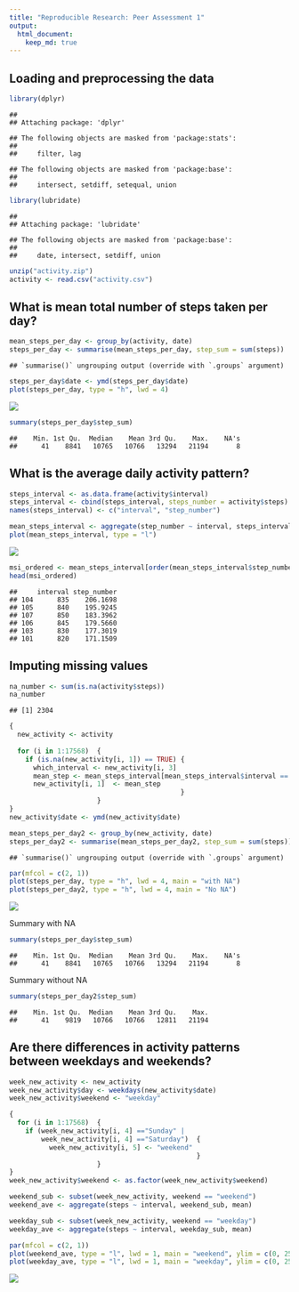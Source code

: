 ```yaml
---
title: "Reproducible Research: Peer Assessment 1"
output: 
  html_document:
    keep_md: true
---
```



## Loading and preprocessing the data


```r
library(dplyr)
```

```
## 
## Attaching package: 'dplyr'
```

```
## The following objects are masked from 'package:stats':
## 
##     filter, lag
```

```
## The following objects are masked from 'package:base':
## 
##     intersect, setdiff, setequal, union
```

```r
library(lubridate)
```

```
## 
## Attaching package: 'lubridate'
```

```
## The following objects are masked from 'package:base':
## 
##     date, intersect, setdiff, union
```

```r
unzip("activity.zip")
activity <- read.csv("activity.csv")
```

## What is mean total number of steps taken per day?


```r
mean_steps_per_day <- group_by(activity, date)
steps_per_day <- summarise(mean_steps_per_day, step_sum = sum(steps))
```

```
## `summarise()` ungrouping output (override with `.groups` argument)
```

```r
steps_per_day$date <- ymd(steps_per_day$date)
plot(steps_per_day, type = "h", lwd = 4)
```

![](PA1_template_files/figure-html/unnamed-chunk-2-1.png)<!-- -->

```r
summary(steps_per_day$step_sum)
```

```
##    Min. 1st Qu.  Median    Mean 3rd Qu.    Max.    NA's 
##      41    8841   10765   10766   13294   21194       8
```

## What is the average daily activity pattern?


```r
steps_interval <- as.data.frame(activity$interval)
steps_interval <- cbind(steps_interval, steps_number = activity$steps)
names(steps_interval) <- c("interval", "step_number")

mean_steps_interval <- aggregate(step_number ~ interval, steps_interval, mean)
plot(mean_steps_interval, type = "l")
```

![](PA1_template_files/figure-html/unnamed-chunk-3-1.png)<!-- -->

```r
msi_ordered <- mean_steps_interval[order(mean_steps_interval$step_number, decreasing = TRUE),]
head(msi_ordered)
```

```
##     interval step_number
## 104      835    206.1698
## 105      840    195.9245
## 107      850    183.3962
## 106      845    179.5660
## 103      830    177.3019
## 101      820    171.1509
```
## Imputing missing values

```r
na_number <- sum(is.na(activity$steps))
na_number
```

```
## [1] 2304
```

```r
{ 
  new_activity <- activity
  
  for (i in 1:17568)  {
    if (is.na(new_activity[i, 1]) == TRUE) {
      which_interval <- new_activity[i, 3]
      mean_step <- mean_steps_interval[mean_steps_interval$interval == which_interval, 2]
      new_activity[i, 1]  <- mean_step
                                           }
                      }
}
new_activity$date <- ymd(new_activity$date)

mean_steps_per_day2 <- group_by(new_activity, date)
steps_per_day2 <- summarise(mean_steps_per_day2, step_sum = sum(steps))
```

```
## `summarise()` ungrouping output (override with `.groups` argument)
```

```r
par(mfcol = c(2, 1))
plot(steps_per_day, type = "h", lwd = 4, main = "with NA")
plot(steps_per_day2, type = "h", lwd = 4, main = "No NA")
```

![](PA1_template_files/figure-html/unnamed-chunk-4-1.png)<!-- -->

Summary with NA

```r
summary(steps_per_day$step_sum)
```

```
##    Min. 1st Qu.  Median    Mean 3rd Qu.    Max.    NA's 
##      41    8841   10765   10766   13294   21194       8
```

Summary without NA

```r
summary(steps_per_day2$step_sum)
```

```
##    Min. 1st Qu.  Median    Mean 3rd Qu.    Max. 
##      41    9819   10766   10766   12811   21194
```

## Are there differences in activity patterns between weekdays and weekends?

```r
week_new_activity <- new_activity
week_new_activity$day <- weekdays(new_activity$date)
week_new_activity$weekend <- "weekday"

{
  for (i in 1:17568)  {
    if (week_new_activity[i, 4] =="Sunday" | 
        week_new_activity[i, 4] =="Saturday")  {
          week_new_activity[i, 5] <- "weekend"
                                               }
                      }
}
week_new_activity$weekend <- as.factor(week_new_activity$weekend)

weekend_sub <- subset(week_new_activity, weekend == "weekend")
weekend_ave <- aggregate(steps ~ interval, weekend_sub, mean)

weekday_sub <- subset(week_new_activity, weekend == "weekday")
weekday_ave <- aggregate(steps ~ interval, weekday_sub, mean)

par(mfcol = c(2, 1))
plot(weekend_ave, type = "l", lwd = 1, main = "weekend", ylim = c(0, 250))
plot(weekday_ave, type = "l", lwd = 1, main = "weekday", ylim = c(0, 250))
```

![](PA1_template_files/figure-html/unnamed-chunk-7-1.png)<!-- -->
